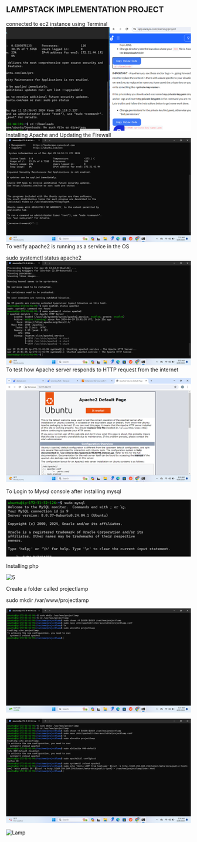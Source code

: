 ## LAMPSTACK IMPLEMENTATION PROJECT
connected to ec2 instance using Terminal 
![lamp](./1_lamp.png)
Installing Apache and Updating the Firewall
![2](./Lamp_2.png)
To verify apache2 is running as a service in the OS

sudo systemctl status apache2
![3](./Lamp_3.png)
To test how Apache server responds to HTTP request from the internet

![4](./Lamp_4.png)

To Login to Mysql console after installing mysql

![2](./mysql_2.png)

Installing php

![5](./Lamp_5.jpg)

Create a folder called projectlamp

sudo mkdir /var/www/projectlamp

![6](./Lamp_6.png)

![7](./Lamp_7.png)

![Lamp](./2_Lamp.png)

